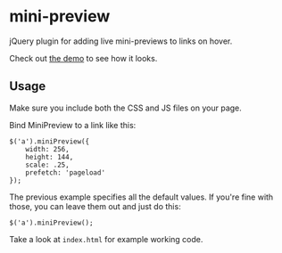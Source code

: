 # mini-preview

jQuery plugin for adding live mini-previews to links on hover.

Check out [the demo](https://lonekorean.github.io/mini-preview/) to see how it looks.

## Usage

Make sure you include both the CSS and JS files on your page.

Bind MiniPreview to a link like this:

	$('a').miniPreview({
		width: 256,
		height: 144,
		scale: .25,
		prefetch: 'pageload'
	});

The previous example specifies all the default values. If you're fine with those, you can leave them out and just do this:

	$('a').miniPreview();

Take a look at `index.html` for example working code.
